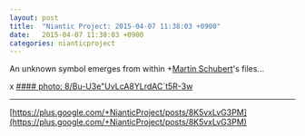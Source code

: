 ```yaml
---
layout: post
title:  "Niantic Project: 2015-04-07 11:38:03 +0900"
date:   2015-04-07 11:38:03 +0900
categories: nianticproject
---
```

An unknown symbol emerges from within +[Martin Schubert](https://plus.google.com/100425314717666507497 "")'s files...

x
[#### photo: 8/Bu-U3e"UvLcA8YLrdAC`t5R-3w](https://lh3.googleusercontent.com/-I5DUiqrSzJg/VSNC1Y_-L3I/AAAAAAAAfqk/HFgBCSpYUyk/w2265-h2553/Symbol.jpg "")
- - -
[https://plus.google.com/+NianticProject/posts/8K5vxLvG3PM](https://plus.google.com/+NianticProject/posts/8K5vxLvG3PM)
